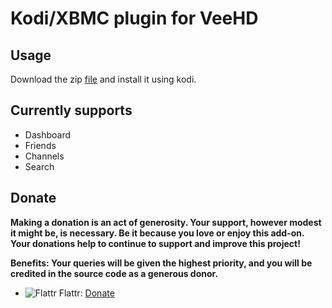 # Kodi/XBMC plugin for VeeHD

## Usage
Download the zip [file](https://github.com/madeforonlyyou/plugin.video.veehd/archive/master.zip) and install it using kodi.

## Currently supports

- Dashboard
- Friends
- Channels
- Search

## Donate
**Making a donation is an act of generosity. Your support, however modest it might be, is necessary. Be it because you love or enjoy this add-on. Your donations help to continue to support and improve this project!**

**Benefits: Your queries will be given the highest priority, and you will be credited in the source code as a generous donor.**

* ![Flattr](https://raw.githubusercontent.com/reek/anti-adblock-killer/gh-pages/images/flattr.png) Flattr: [Donate](https://flattr.com/submit/auto?user_id=kohsaphoenix&url=https://github.com/madeforonlyyou/plugin.video.veehd&title=plugin.video.veehd&language=python&tags=github&category=software)
